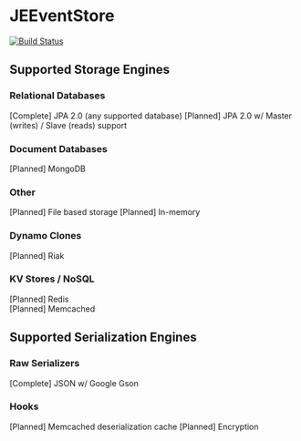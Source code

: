 JEEventStore
============

[![Build Status](https://travis-ci.org/JEEventStore/JEEventStore.png?branch=master)](https://travis-ci.org/JEEventStore/JEEventStore)

## Supported Storage Engines

### Relational Databases
[Complete] JPA 2.0 (any supported database)
[Planned] JPA 2.0 w/ Master (writes) / Slave (reads) support

### Document Databases
[Planned] MongoDB

### Other
[Planned] File based storage
[Planned] In-memory

### Dynamo Clones
[Planned] Riak  

### KV Stores / NoSQL
[Planned] Redis  
[Planned] Memcached

## Supported Serialization Engines

### Raw Serializers
[Complete] JSON w/ Google Gson

### Hooks
[Planned] Memcached deserialization cache
[Planned] Encryption
